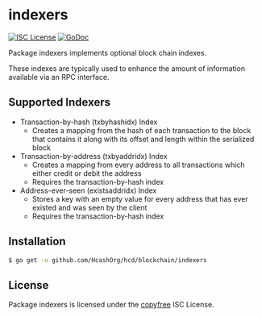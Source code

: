 indexers
========

[![ISC License](http://img.shields.io/badge/license-ISC-blue.svg)](http://copyfree.org)
[![GoDoc](https://godoc.org/github.com/HcashOrg/hcd/blockchain/indexers?status.png)](http://godoc.org/github.com/HcashOrg/hcd/blockchain/indexers)

Package indexers implements optional block chain indexes.

These indexes are typically used to enhance the amount of information available
via an RPC interface.

## Supported Indexers

- Transaction-by-hash (txbyhashidx) Index
  - Creates a mapping from the hash of each transaction to the block that
    contains it along with its offset and length within the serialized block
- Transaction-by-address (txbyaddridx) Index
  - Creates a mapping from every address to all transactions which either credit
    or debit the address
  - Requires the transaction-by-hash index
- Address-ever-seen (existsaddridx) Index
  - Stores a key with an empty value for every address that has ever existed 
    and was seen by the client
  - Requires the transaction-by-hash index

## Installation

```bash
$ go get -u github.com/HcashOrg/hcd/blockchain/indexers
```

## License

Package indexers is licensed under the [copyfree](http://copyfree.org) ISC
License.
